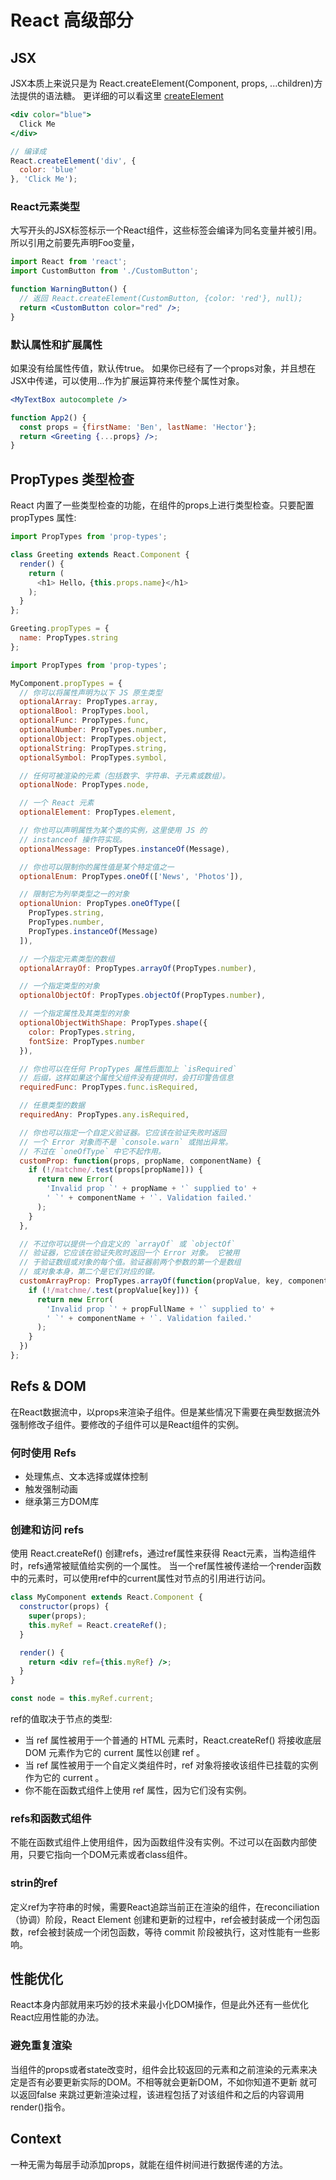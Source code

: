 # React 高级部分

## JSX
JSX本质上来说只是为 React.createElement(Component, props, ...children)方法提供的语法糖。
更详细的可以看这里 [createElement](https://cn.vuejs.org/v2/guide/render-function.html#%E8%99%9A%E6%8B%9F-DOM)

```jsx
<div color="blue">
  Click Me
</div>

// 编译成
React.createElement('div', {
  color: 'blue'
}, 'Click Me');
```

### React元素类型
大写开头的JSX标签标示一个React组件，这些标签会编译为同名变量并被引用。所以引用之前要先声明Foo变量，

```jsx
import React from 'react';
import CustomButton from './CustomButton';

function WarningButton() {
  // 返回 React.createElement(CustomButton, {color: 'red'}, null);
  return <CustomButton color="red" />;
}
```

### 默认属性和扩展属性

如果没有给属性传值，默认传true。 如果你已经有了一个props对象，并且想在JSX中传递，可以使用...作为扩展运算符来传整个属性对象。
```jsx
<MyTextBox autocomplete />

function App2() {
  const props = {firstName: 'Ben', lastName: 'Hector'};
  return <Greeting {...props} />;
}
```

## PropTypes 类型检查
React 内置了一些类型检查的功能，在组件的props上进行类型检查。只要配置 propTypes 属性:

```javascript
import PropTypes from 'prop-types';

class Greeting extends React.Component {
  render() {
    return (
      <h1> Hello，{this.props.name}</h1>
    );
  }
};

Greeting.propTypes = {
  name: PropTypes.string
};
```

```jsx
import PropTypes from 'prop-types';

MyComponent.propTypes = {
  // 你可以将属性声明为以下 JS 原生类型
  optionalArray: PropTypes.array,
  optionalBool: PropTypes.bool,
  optionalFunc: PropTypes.func,
  optionalNumber: PropTypes.number,
  optionalObject: PropTypes.object,
  optionalString: PropTypes.string,
  optionalSymbol: PropTypes.symbol,

  // 任何可被渲染的元素（包括数字、字符串、子元素或数组）。
  optionalNode: PropTypes.node,

  // 一个 React 元素
  optionalElement: PropTypes.element,

  // 你也可以声明属性为某个类的实例，这里使用 JS 的
  // instanceof 操作符实现。
  optionalMessage: PropTypes.instanceOf(Message),

  // 你也可以限制你的属性值是某个特定值之一
  optionalEnum: PropTypes.oneOf(['News', 'Photos']),

  // 限制它为列举类型之一的对象
  optionalUnion: PropTypes.oneOfType([
    PropTypes.string,
    PropTypes.number,
    PropTypes.instanceOf(Message)
  ]),

  // 一个指定元素类型的数组
  optionalArrayOf: PropTypes.arrayOf(PropTypes.number),

  // 一个指定类型的对象
  optionalObjectOf: PropTypes.objectOf(PropTypes.number),

  // 一个指定属性及其类型的对象
  optionalObjectWithShape: PropTypes.shape({
    color: PropTypes.string,
    fontSize: PropTypes.number
  }),

  // 你也可以在任何 PropTypes 属性后面加上 `isRequired` 
  // 后缀，这样如果这个属性父组件没有提供时，会打印警告信息
  requiredFunc: PropTypes.func.isRequired,

  // 任意类型的数据
  requiredAny: PropTypes.any.isRequired,

  // 你也可以指定一个自定义验证器。它应该在验证失败时返回
  // 一个 Error 对象而不是 `console.warn` 或抛出异常。
  // 不过在 `oneOfType` 中它不起作用。
  customProp: function(props, propName, componentName) {
    if (!/matchme/.test(props[propName])) {
      return new Error(
        'Invalid prop `' + propName + '` supplied to' +
        ' `' + componentName + '`. Validation failed.'
      );
    }
  },

  // 不过你可以提供一个自定义的 `arrayOf` 或 `objectOf` 
  // 验证器，它应该在验证失败时返回一个 Error 对象。 它被用
  // 于验证数组或对象的每个值。验证器前两个参数的第一个是数组
  // 或对象本身，第二个是它们对应的键。
  customArrayProp: PropTypes.arrayOf(function(propValue, key, componentName, location, propFullName) {
    if (!/matchme/.test(propValue[key])) {
      return new Error(
        'Invalid prop `' + propFullName + '` supplied to' +
        ' `' + componentName + '`. Validation failed.'
      );
    }
  })
};
```

## Refs & DOM

在React数据流中，以props来渲染子组件。但是某些情况下需要在典型数据流外强制修改子组件。要修改的子组件可以是React组件的实例。


### 何时使用 Refs

* 处理焦点、文本选择或媒体控制
* 触发强制动画
* 继承第三方DOM库

### 创建和访问 refs

使用 React.createRef() 创建refs，通过ref属性来获得 React元素，当构造组件时，refs通常被赋值给实例的一个属性。
当一个ref属性被传递给一个render函数中的元素时，可以使用ref中的current属性对节点的引用进行访问。

```jsx
class MyComponent extends React.Component {
  constructor(props) {
    super(props);
    this.myRef = React.createRef();
  }

  render() {
    return <div ref={this.myRef} />;
  }
}

const node = this.myRef.current;
```
ref的值取决于节点的类型:

* 当 ref 属性被用于一个普通的 HTML 元素时，React.createRef() 将接收底层 DOM 元素作为它的 current 属性以创建 ref 。
* 当 ref 属性被用于一个自定义类组件时，ref 对象将接收该组件已挂载的实例作为它的 current 。
* 你不能在函数式组件上使用 ref 属性，因为它们没有实例。

### refs和函数式组件

不能在函数式组件上使用组件，因为函数组件没有实例。不过可以在函数内部使用，只要它指向一个DOM元素或者class组件。


### strin的ref

定义ref为字符串的时候，需要React追踪当前正在渲染的组件，在reconciliation（协调）阶段，React Element 创建和更新的过程中，ref会被封装成一个闭包函数，ref会被封装成一个闭包函数，等待 commit 阶段被执行，这对性能有一些影响。



## 性能优化

React本身内部就用来巧妙的技术来最小化DOM操作，但是此外还有一些优化React应用性能的办法。


### 避免重复渲染

当组件的props或者state改变时，组件会比较返回的元素和之前渲染的元素来决定是否有必要更新实际的DOM。不相等就会更新DOM，不如你知道不更新 就可以返回false 来跳过更新渲染过程，该进程包括了对该组件和之后的内容调用render()指令。






## Context
一种无需为每层手动添加props，就能在组件树间进行数据传递的方法。